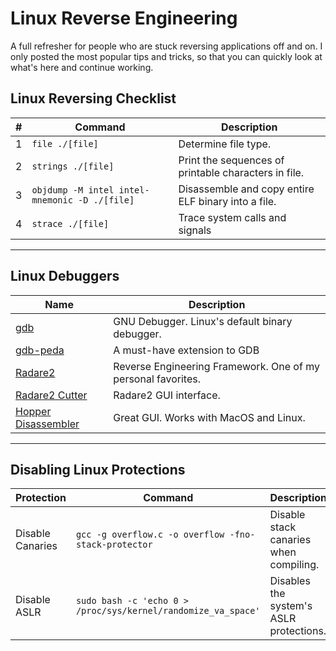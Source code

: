 # Linux Reverse Engineering
A full refresher for people who are stuck reversing applications off and on.  I only posted the most popular tips and tricks, so that you can quickly look at what's here and continue working.

## Linux Reversing Checklist
| # | Command | Description |
| --- | --- | --- |
| 1 | `file ./[file]` | Determine file type. |
| 2 | `strings ./[file]` | Print the sequences of printable characters in file. |
| 3 |  `objdump -M intel intel-mnemonic -D ./[file]   ` | Disassemble and copy entire ELF binary into a file. |
| 4 | `strace ./[file]` | Trace system calls and signals |

----------------------------

## Linux Debuggers
| Name | Description |
| --- | --- |
| [gdb](https://www.tutorialspoint.com/gnu_debugger/installing_gdb.htm) | GNU Debugger.  Linux's default binary debugger. |
| [gdb-peda](https://github.com/longld/peda) | A must-have extension to GDB |
| [Radare2](https://rada.re/n/radare2.html) | Reverse Engineering Framework.  One of my personal favorites.|
| [Radare2 Cutter](https://rada.re/n/cutter.html) | Radare2 GUI interface. |
| [Hopper Disassembler](https://www.hopperapp.com/) | Great GUI. Works with MacOS and Linux. |

----------------------------

## Disabling Linux Protections
| Protection | Command | Description |
| --- | --- | --- |
| Disable Canaries | `gcc -g overflow.c -o overflow -fno-stack-protector` | Disable stack canaries when compiling. |
| Disable ASLR | `sudo bash -c 'echo 0 > /proc/sys/kernel/randomize_va_space'` | Disables the system's ASLR protections. |
